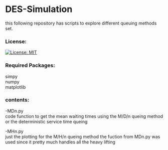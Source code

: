# DES-Simulation
this following repository has scripts to explore different queuing methods set.<br>

### License:
[![License: MIT](https://img.shields.io/badge/License-MIT-yellow.svg)](https://opensource.org/licenses/MIT)
### Required Packages:
simpy<br>
numpy<br>
matplotlib<br>


### contents:
-MDn.py<br>
code function to get the mean waiting times using the M/D/n queing method or the deterministic service time queing

-MHn.py<br>
just the plotting for the M/H/n queing method the fuction from MDn.py was used since it pretty much handles all the heavy lifting
